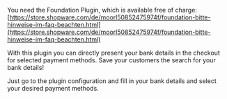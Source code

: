 You need the Foundation Plugin, which is available free of charge: [https://store.shopware.com/de/moorl50852475974f/foundation-bitte-hinweise-im-faq-beachten.html](https://store.shopware.com/de/moorl50852475974f/foundation-bitte-hinweise-im-faq-beachten.html)

With this plugin you can directly present your bank details in the checkout for selected payment methods. Save your customers the search for your bank details!

Just go to the plugin configuration and fill in your bank details and select your desired payment methods.
